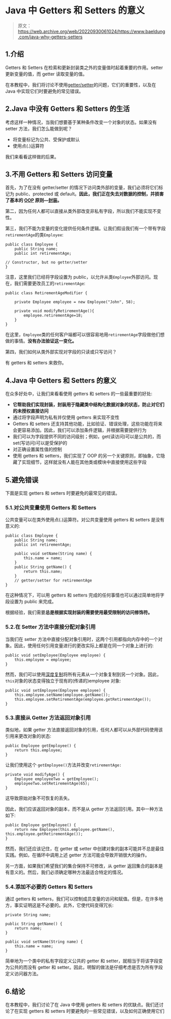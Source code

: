 # Java 中 Getters 和 Setters 的意义

> 原文：<https://web.archive.org/web/20220930061024/https://www.baeldung.com/java-why-getters-setters>

## 1.介绍

Getters 和 Setters 在检索和更新封装类之外的变量值时起着重要的作用。setter 更新变量的值，而 getter 读取变量的值。

在本教程中，我们将讨论不使用[getter/setter](/web/20221128100505/https://www.baeldung.com/intro-to-project-lombok)的问题，它们的重要性，以及在 Java 中实现它们时要避免的常见错误。

## 2.Java 中没有 Getters 和 Setters 的生活

考虑这样一种情况，当我们想要基于某种条件改变一个对象的状态。如果没有 setter 方法，我们怎么能做到呢？

*   将变量标记为公共、受保护或默认
*   使用点(.)运算符

我们来看看这样做的后果。

## 3.不用 Getters 和 Setters 访问变量

首先，为了在没有 getter/setter 的情况下访问类外部的变量，我们必须将它们标记为 public、protected 或 default。**因此，我们正在失去对数据的控制，并损害了基本的 [OOP](/web/20221128100505/https://www.baeldung.com/cs/oop-modeling-real-world) 原则—[封装](/web/20221128100505/https://www.baeldung.com/java-oop)。**

第二，因为任何人都可以直接从类外部改变非私有字段，所以我们不能实现不变性。

第三，我们不能为变量的变化提供任何条件逻辑。让我们假设我们有一个带有字段`retirementAge`的类`Employee`:

```
public class Employee {
    public String name;
    public int retirementAge;

// Constructor, but no getter/setter
}
```

注意，这里我们已经将字段设置为 public，以允许从类`Employee`外部访问。现在，我们需要更改员工的`retirementAge`:

```
public class RetirementAgeModifier {

    private Employee employee = new Employee("John", 58);

    private void modifyRetirementAge(){
        employee.retirementAge=18;
    }
}
```

在这里，`Employee`类的任何客户端都可以很容易地用`retirementAge`字段做他们想做的事情。**没有办法验证这一变化。**

第四，我们如何从类外部实现对字段的只读或只写访问？

有 getters 和 setters 来救你。

## 4.Java 中 Getters 和 Setters 的意义

在众多好处中，让我们来看看使用 getters 和 setters 的一些最重要的好处:

*   **它帮助我们实现封装，封装用于隐藏类中结构化数据对象的状态，防止对它们的未授权直接访问**
*   通过将字段声明为私有并仅使用 getters 来实现不变性
*   Getters 和 setters 还支持其他功能，比如验证、错误处理，这些功能在将来会更容易添加。因此，我们可以添加条件逻辑，并根据需要提供行为
*   我们可以为字段提供不同的访问级别；例如，get(读访问)可以是公共的，而 set(写访问)可以是受保护的
*   对正确设置属性值的控制
*   使用 getters 和 setters，我们实现了 OOP 的另一个关键原则，即抽象，它隐藏了实现细节，这样就没有人能在其他类或模块中直接使用这些字段

## 5.避免错误

下面是实现 getters 和 setters 时要避免的最常见的错误。

### 5.1.对公共变量使用 Getters 和 Setters

公共变量可以在类外使用点(.)运算符。对公共变量使用 getters 和 setters 是没有意义的:

```
public class Employee {
    public String name;
    public int retirementAge;

    public void setName(String name) {
        this.name = name;
    }
    public String getName() {
        return this.name;
    } 
    // getter/setter for retirementAge
}
```

在这种情况下，可以用 getters 和 setters 完成的任何事情也可以通过简单地将字段设置为 public 来完成。

根据经验，我们需要**总是根据实现封装的需要使用最受限制的访问修饰符。**

### 5.2.在 Setter 方法中直接分配对象引用

当我们在 setter 方法中直接分配对象引用时，这两个引用都指向内存中的一个对象。因此，使用任何引用变量进行的更改实际上都是在同一个对象上进行的:

```
public void setEmployee(Employee employee) {
    this.employee = employee;
}
```

然而，我们可以使用[深度复制](/web/20221128100505/https://www.baeldung.com/java-deep-copy)将所有元素从一个对象复制到另一个对象。因此，`this`对象的状态变得独立于现有的(传递的)employee 对象:

```
public void setEmployee(Employee employee) {
    this.employee.setName(employee.getName());
    this.employee.setRetirementAge(employee.getRetirementAge());
}
```

### 5.3.直接从 Getter 方法返回对象引用

类似地，如果 getter 方法直接返回对象的引用，任何人都可以从外部代码使用该引用来更改对象的状态:

```
public Employee getEmployee() {
    return this.employee;
}
```

让我们使用这个 `getEmployee()`方法并改变`retirementAge:`

```
private void modifyAge() {
    Employee employeeTwo = getEmployee();
    employeeTwo.setRetirementAge(65);
}
```

这导致原始对象不可恢复的丢失。

因此，我们应该返回对象的副本，而不是从 getter 方法返回引用。其中一种方法如下:

```
public Employee getEmployee() {
    return new Employee(this.employee.getName(), this.employee.getRetirementAge());
}
```

然而，我们还应该记住，在 getter 或 setter 中创建对象的副本可能并不总是最佳实践。例如，在循环中调用上述 getter 方法可能会导致开销很大的操作。

另一方面，如果我们希望我们的集合保持不可修改，从 getter 返回集合的副本是有意义的。然后，我们必须确定哪种方法最适合特定的情况。

### 5.4.添加不必要的 Getters 和 Setters

通过 getters 和 setters，我们可以控制成员变量的访问和赋值。但是，在许多地方，事实证明这是不必要的。此外，它使代码变得冗长:

```
private String name;

public String getName() {
    return name;
}

public void setName(String name) {
    this.name = name;
}
```

简单地为一个类中的私有字段定义公共的 getter 和 setter，就相当于将该字段变为公共的而没有 getter 和 setter。因此，明智的做法是仔细考虑是否为所有字段定义访问器方法。

## 6.结论

在本教程中，我们讨论了在 Java 中使用 getters 和 setters 的优缺点。我们还讨论了在实现 getters 和 setters 时要避免的一些常见错误，以及如何正确使用它们